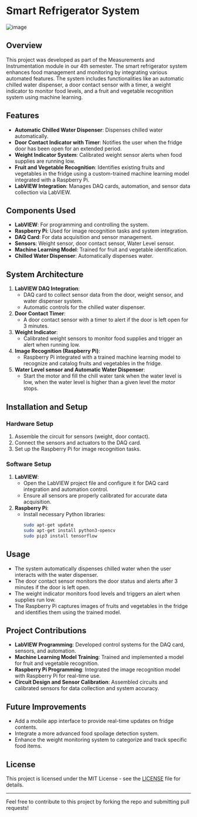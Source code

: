 # Smart Refrigerator System
![image](https://github.com/user-attachments/assets/3fb4443d-8b69-4f83-b720-9390a5bed5bf)
## Overview
This project was developed as part of the Measurements and Instrumentation module in our 4th semester. The smart refrigerator system enhances food management and monitoring by integrating various automated features. The system includes functionalities like an automatic chilled water dispenser, a door contact sensor with a timer, a weight indicator to monitor food levels, and a fruit and vegetable recognition system using machine learning.

## Features
- **Automatic Chilled Water Dispenser**: Dispenses chilled water automatically.
- **Door Contact Indicator with Timer**: Notifies the user when the fridge door has been open for an extended period.
- **Weight Indicator System**: Calibrated weight sensor alerts when food supplies are running low.
- **Fruit and Vegetable Recognition**: Identifies existing fruits and vegetables in the fridge using a custom-trained machine learning model integrated with a Raspberry Pi.
- **LabVIEW Integration**: Manages DAQ cards, automation, and sensor data collection via LabVIEW.

## Components Used
- **LabVIEW**: For programming and controlling the system.
- **Raspberry Pi**: Used for image recognition tasks and system integration.
- **DAQ Card**: For data acquisition and sensor management.
- **Sensors**: Weight sensor, door contact sensor, Water Level sensor.
- **Machine Learning Model**: Trained for fruit and vegetable identification.
- **Chilled Water Dispenser**: Automatically dispenses water.

## System Architecture
1. **LabVIEW DAQ Integration**:
    - DAQ card to collect sensor data from the door, weight sensor, and water dispenser system.
    - Automatic controls for the chilled water dispenser.
2. **Door Contact Timer**:
    - A door contact sensor with a timer to alert if the door is left open for 3 minutes.
3. **Weight Indicator**:
    - Calibrated weight sensors to monitor food supplies and trigger an alert when running low.
4. **Image Recognition (Raspberry Pi)**:
    - Raspberry Pi integrated with a trained machine learning model to recognize and catalog fruits and vegetables in the fridge.
5. **Water Level sensor and Automatic Water Dispenser**:
    - Start the motor and fill the chill water tank when the water level is low, when the water level is higher than a given level the motor stops.
          
## Installation and Setup

### Hardware Setup
1. Assemble the circuit for sensors (weight, door contact).
2. Connect the sensors and actuators to the DAQ card.
3. Set up the Raspberry Pi for image recognition tasks.

### Software Setup
1. **LabVIEW**:
    - Open the LabVIEW project file and configure it for DAQ card integration and automation control.
    - Ensure all sensors are properly calibrated for accurate data acquisition.
2. **Raspberry Pi**:
    - Install necessary Python libraries:
      ```bash
      sudo apt-get update
      sudo apt-get install python3-opencv
      sudo pip3 install tensorflow
      ```
## Usage
- The system automatically dispenses chilled water when the user interacts with the water dispenser.
- The door contact sensor monitors the door status and alerts after 3 minutes if the door is left open.
- The weight indicator monitors food levels and triggers an alert when supplies run low.
- The Raspberry Pi captures images of fruits and vegetables in the fridge and identifies them using the trained model.

## Project Contributions
- **LabVIEW Programming**: Developed control systems for the DAQ card, sensors, and automation.
- **Machine Learning Model Training**: Trained and implemented a model for fruit and vegetable recognition.
- **Raspberry Pi Programming**: Integrated the image recognition model with Raspberry Pi for real-time use.
- **Circuit Design and Sensor Calibration**: Assembled circuits and calibrated sensors for data collection and system accuracy.

## Future Improvements
- Add a mobile app interface to provide real-time updates on fridge contents.
- Integrate a more advanced food spoilage detection system.
- Enhance the weight monitoring system to categorize and track specific food items.

## License
This project is licensed under the MIT License - see the [LICENSE](LICENSE) file for details.

---

Feel free to contribute to this project by forking the repo and submitting pull requests!
